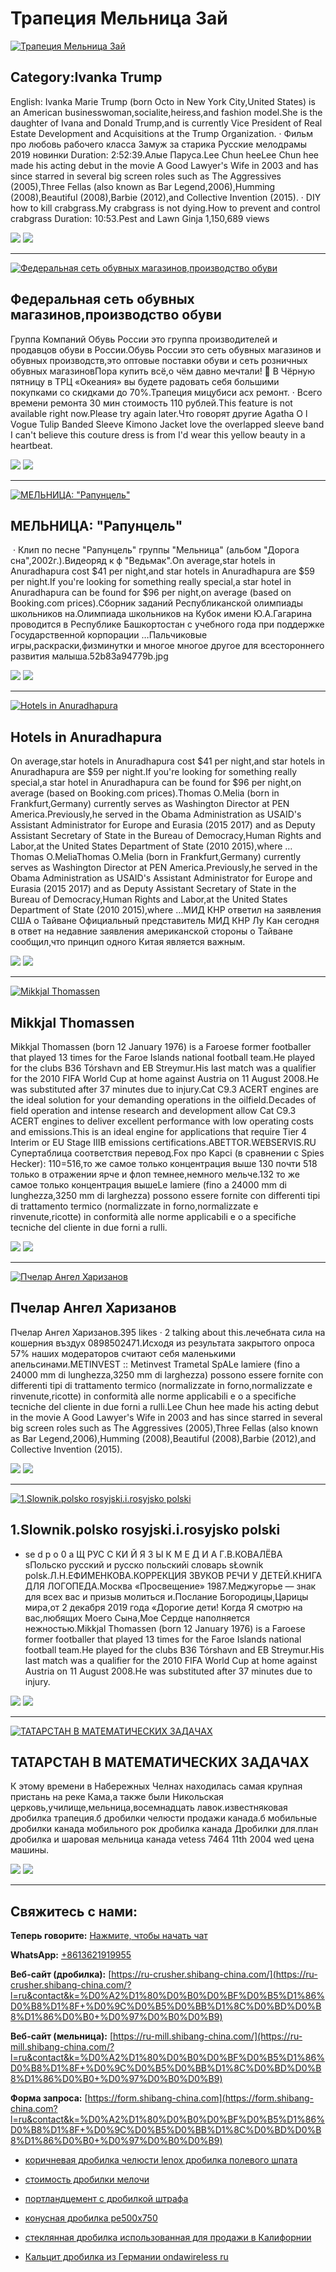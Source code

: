 # Трапеция Мельница Зай

<a href="https://swt.shibang-china.com/?l=ru&img&k=%D0%A2%D1%80%D0%B0%D0%BF%D0%B5%D1%86%D0%B8%D1%8F+%D0%9C%D0%B5%D0%BB%D1%8C%D0%BD%D0%B8%D1%86%D0%B0+%D0%97%D0%B0%D0%B9" target="_blank">![Трапеция Мельница Зай](http://static.shibang-china.com/all-800x300/1399.jpg)</a>

## Category:Ivanka Trump
English: Ivanka Marie Trump (born Octo in New York City,United States) is an American businesswoman,socialite,heiress,and fashion model.She is the daughter of Ivana and Donald Trump,and is currently Vice President of Real Estate Development and Acquisitions at the Trump Organization.&nbsp;&#0183;&#32;Фильм про любовь рабочего класса Замуж за старика Русские мелодрамы 2019 новинки Duration: 2:52:39.Алые Паруса.Lee Chun heeLee Chun hee made his acting debut in the movie A Good Lawyer's Wife in 2003 and has since starred in several big screen roles such as The Aggressives (2005),Three Fellas (also known as Bar Legend,2006),Humming (2008),Beautiful (2008),Barbie (2012),and Collective Invention (2015).&nbsp;&#0183;&#32;DIY how to kill crabgrass.My crabgrass is not dying.How to prevent and control crabgrass Duration: 10:53.Pest and Lawn Ginja 1,150,689 views


<a href="https://whatsapp.shibangsoft.com/WhatsApp.php" target="_blank" title="WhatsApp">![](http://static.shibang-china.com/icon/whatsapp.png)</a> <a href="https://swt.shibang-china.com/?l=ru&icon&k=%D0%A2%D1%80%D0%B0%D0%BF%D0%B5%D1%86%D0%B8%D1%8F+%D0%9C%D0%B5%D0%BB%D1%8C%D0%BD%D0%B8%D1%86%D0%B0+%D0%97%D0%B0%D0%B9" target="_blank">![](http://static.shibang-china.com/icon/chat-ru.png)</a>

---

<a href="https://swt.shibang-china.com/?l=ru&img&k=%D0%A2%D1%80%D0%B0%D0%BF%D0%B5%D1%86%D0%B8%D1%8F+%D0%9C%D0%B5%D0%BB%D1%8C%D0%BD%D0%B8%D1%86%D0%B0+%D0%97%D0%B0%D0%B9" target="_blank">![Федеральная сеть обувных магазинов,производство обуви](http://static.shibang-china.com/all-800x300/631.jpg)</a>

## Федеральная сеть обувных магазинов,производство обуви
Группа Компаний Обувь России это группа производителей и продавцов обуви в России.Обувь России это сеть обувных магазинов и обувных производств,это оптовые поставки обуви и сеть розничных обувных магазиновПора купить всё,о чём давно мечтали! 🖤 В Чёрную пятницу в ТРЦ &#171;Океания&#187; вы будете радовать себя большими покупками со скидками до 70%.Трапеция мицубиси асх ремонт.&nbsp;&#0183;&#32;Всего времени ремонта 30 мин стоимость 110 рублей.This feature is not available right now.Please try again later.Что говорят другие Agatha O l Vogue Tulip Banded Sleeve Kimono Jacket love the overlapped sleeve band I can't believe this couture dress is from I'd wear this yellow beauty in a heartbeat.


<a href="https://whatsapp.shibangsoft.com/WhatsApp.php" target="_blank" title="WhatsApp">![](http://static.shibang-china.com/icon/whatsapp.png)</a> <a href="https://swt.shibang-china.com/?l=ru&icon&k=%D0%A2%D1%80%D0%B0%D0%BF%D0%B5%D1%86%D0%B8%D1%8F+%D0%9C%D0%B5%D0%BB%D1%8C%D0%BD%D0%B8%D1%86%D0%B0+%D0%97%D0%B0%D0%B9" target="_blank">![](http://static.shibang-china.com/icon/chat-ru.png)</a>

---

<a href="https://swt.shibang-china.com/?l=ru&img&k=%D0%A2%D1%80%D0%B0%D0%BF%D0%B5%D1%86%D0%B8%D1%8F+%D0%9C%D0%B5%D0%BB%D1%8C%D0%BD%D0%B8%D1%86%D0%B0+%D0%97%D0%B0%D0%B9" target="_blank">![МЕЛЬНИЦА: &quot;Рапунцель&quot;](http://static.shibang-china.com/all-800x300/304.jpg)</a>

## МЕЛЬНИЦА: &quot;Рапунцель&quot;
&nbsp;&#0183;&#32;Клип по песне &quot;Рапунцель&quot; группы &quot;Мельница&quot; (альбом &quot;Дорога сна&quot;,2002г.).Видеоряд к ф &quot;Ведьмак&quot;.On average,star hotels in Anuradhapura cost $41 per night,and star hotels in Anuradhapura are $59 per night.If you're looking for something really special,a star hotel in Anuradhapura can be found for $96 per night,on average (based on Booking.com prices).Сборник заданий Республиканской олимпиады школьников на.Олимпиада школьников на Кубок имени Ю.А.Гагарина проводится в Республике Башкортостан с учебного года при поддержке Государственной корпорации …Пальчиковые игры,раскраски,физминутки и многое многое другое для всестороннего развития малыша.52b83a94779b.jpg


<a href="https://whatsapp.shibangsoft.com/WhatsApp.php" target="_blank" title="WhatsApp">![](http://static.shibang-china.com/icon/whatsapp.png)</a> <a href="https://swt.shibang-china.com/?l=ru&icon&k=%D0%A2%D1%80%D0%B0%D0%BF%D0%B5%D1%86%D0%B8%D1%8F+%D0%9C%D0%B5%D0%BB%D1%8C%D0%BD%D0%B8%D1%86%D0%B0+%D0%97%D0%B0%D0%B9" target="_blank">![](http://static.shibang-china.com/icon/chat-ru.png)</a>

---

<a href="https://swt.shibang-china.com/?l=ru&img&k=%D0%A2%D1%80%D0%B0%D0%BF%D0%B5%D1%86%D0%B8%D1%8F+%D0%9C%D0%B5%D0%BB%D1%8C%D0%BD%D0%B8%D1%86%D0%B0+%D0%97%D0%B0%D0%B9" target="_blank">![Hotels in Anuradhapura](http://static.shibang-china.com/all-800x300/1439.jpg)</a>

## Hotels in Anuradhapura
On average,star hotels in Anuradhapura cost $41 per night,and star hotels in Anuradhapura are $59 per night.If you're looking for something really special,a star hotel in Anuradhapura can be found for $96 per night,on average (based on Booking.com prices).Thomas O.Melia (born in Frankfurt,Germany) currently serves as Washington Director at PEN America.Previously,he served in the Obama Administration as USAID's Assistant Administrator for Europe and Eurasia (2015 2017) and as Deputy Assistant Secretary of State in the Bureau of Democracy,Human Rights and Labor,at the United States Department of State (2010 2015),where …Thomas O.MeliaThomas O.Melia (born in Frankfurt,Germany) currently serves as Washington Director at PEN America.Previously,he served in the Obama Administration as USAID's Assistant Administrator for Europe and Eurasia (2015 2017) and as Deputy Assistant Secretary of State in the Bureau of Democracy,Human Rights and Labor,at the United States Department of State (2010 2015),where …МИД КНР ответил на заявления США о Тайване Официальный представитель МИД КНР Лу Кан сегодня в ответ на недавние заявления американской стороны о Тайване сообщил,что принцип одного Китая является важным.


<a href="https://whatsapp.shibangsoft.com/WhatsApp.php" target="_blank" title="WhatsApp">![](http://static.shibang-china.com/icon/whatsapp.png)</a> <a href="https://swt.shibang-china.com/?l=ru&icon&k=%D0%A2%D1%80%D0%B0%D0%BF%D0%B5%D1%86%D0%B8%D1%8F+%D0%9C%D0%B5%D0%BB%D1%8C%D0%BD%D0%B8%D1%86%D0%B0+%D0%97%D0%B0%D0%B9" target="_blank">![](http://static.shibang-china.com/icon/chat-ru.png)</a>

---

<a href="https://swt.shibang-china.com/?l=ru&img&k=%D0%A2%D1%80%D0%B0%D0%BF%D0%B5%D1%86%D0%B8%D1%8F+%D0%9C%D0%B5%D0%BB%D1%8C%D0%BD%D0%B8%D1%86%D0%B0+%D0%97%D0%B0%D0%B9" target="_blank">![Mikkjal Thomassen](http://static.shibang-china.com/all-800x300/1395.jpg)</a>

## Mikkjal Thomassen
Mikkjal Thomassen (born 12 January 1976) is a Faroese former footballer that played 13 times for the Faroe Islands national football team.He played for the clubs B36 T&#243;rshavn and EB Streymur.His last match was a qualifier for the 2010 FIFA World Cup at home against Austria on 11 August 2008.He was substituted after 37 minutes due to injury.Cat C9.3 ACERT engines are the ideal solution for your demanding operations in the oilfield.Decades of field operation and intense research and development allow Cat C9.3 ACERT engines to deliver excellent performance with low operating costs and emissions.This is an ideal engine for applications that require Tier 4 Interim or EU Stage IIIB emissions certifications.ABETTOR.WEBSERVIS.RU Супертаблица соответствия перевод.Fox про Kapci (в сравнении с Spies Hecker): 110=516,то же самое только концентрация выше 130 почти 518 только в отражении ярче и флоп темнее,немного мельче.132 то же самое только концентрация вышеLe lamiere (fino a 24000 mm di lunghezza,3250 mm di larghezza) possono essere fornite con differenti tipi di trattamento termico (normalizzate in forno,normalizzate e rinvenute,ricotte) in conformit&#224; alle norme applicabili e o a specifiche tecniche del cliente in due forni a rulli.


<a href="https://whatsapp.shibangsoft.com/WhatsApp.php" target="_blank" title="WhatsApp">![](http://static.shibang-china.com/icon/whatsapp.png)</a> <a href="https://swt.shibang-china.com/?l=ru&icon&k=%D0%A2%D1%80%D0%B0%D0%BF%D0%B5%D1%86%D0%B8%D1%8F+%D0%9C%D0%B5%D0%BB%D1%8C%D0%BD%D0%B8%D1%86%D0%B0+%D0%97%D0%B0%D0%B9" target="_blank">![](http://static.shibang-china.com/icon/chat-ru.png)</a>

---

<a href="https://swt.shibang-china.com/?l=ru&img&k=%D0%A2%D1%80%D0%B0%D0%BF%D0%B5%D1%86%D0%B8%D1%8F+%D0%9C%D0%B5%D0%BB%D1%8C%D0%BD%D0%B8%D1%86%D0%B0+%D0%97%D0%B0%D0%B9" target="_blank">![Пчелар Ангел Харизанов](http://static.shibang-china.com/all-800x300/414.jpg)</a>

## Пчелар Ангел Харизанов
Пчелар Ангел Харизанов.395 likes &#183; 2 talking about this.лечебната сила на кошерния въздух 0898502471.Исходя из результата закрытого опроса 57% наших модераторов считают себя маленькими апельсинами.METINVEST :: Metinvest Trametal SpALe lamiere (fino a 24000 mm di lunghezza,3250 mm di larghezza) possono essere fornite con differenti tipi di trattamento termico (normalizzate in forno,normalizzate e rinvenute,ricotte) in conformit&#224; alle norme applicabili e o a specifiche tecniche del cliente in due forni a rulli.Lee Chun hee made his acting debut in the movie A Good Lawyer's Wife in 2003 and has since starred in several big screen roles such as The Aggressives (2005),Three Fellas (also known as Bar Legend,2006),Humming (2008),Beautiful (2008),Barbie (2012),and Collective Invention (2015).


<a href="https://whatsapp.shibangsoft.com/WhatsApp.php" target="_blank" title="WhatsApp">![](http://static.shibang-china.com/icon/whatsapp.png)</a> <a href="https://swt.shibang-china.com/?l=ru&icon&k=%D0%A2%D1%80%D0%B0%D0%BF%D0%B5%D1%86%D0%B8%D1%8F+%D0%9C%D0%B5%D0%BB%D1%8C%D0%BD%D0%B8%D1%86%D0%B0+%D0%97%D0%B0%D0%B9" target="_blank">![](http://static.shibang-china.com/icon/chat-ru.png)</a>

---

<a href="https://swt.shibang-china.com/?l=ru&img&k=%D0%A2%D1%80%D0%B0%D0%BF%D0%B5%D1%86%D0%B8%D1%8F+%D0%9C%D0%B5%D0%BB%D1%8C%D0%BD%D0%B8%D1%86%D0%B0+%D0%97%D0%B0%D0%B9" target="_blank">![1.Slownik.polsko rosyjski.i.rosyjsko polski](http://static.shibang-china.com/all-800x300/244.jpg)</a>

## 1.Slownik.polsko rosyjski.i.rosyjsko polski
* se d p o 0 a Щ РУС С КИ Й Я З Ы К М Е Д И А Г.В.КОВАЛЁВА sПольско русский и русско польскийi словарь sŁownik polsk.Л.Н.ЕФИМЕНКОВА.КОРРЕКЦИЯ ЗВУКОВ РЕЧИ У ДЕТЕЙ.КНИГА ДЛЯ ЛОГОПЕДА.Москва &#171;Просвещение&#187; 1987.Меджугорье — знак для всех вас и призыв молиться и.Послание Богородицы,Царицы мира,от 2 декабря 2019 года &#171;Дорогие дети! Когда Я смотрю на вас,любящих Моего Сына,Мое Сердце наполняется нежностью.Mikkjal Thomassen (born 12 January 1976) is a Faroese former footballer that played 13 times for the Faroe Islands national football team.He played for the clubs B36 T&#243;rshavn and EB Streymur.His last match was a qualifier for the 2010 FIFA World Cup at home against Austria on 11 August 2008.He was substituted after 37 minutes due to injury.


<a href="https://whatsapp.shibangsoft.com/WhatsApp.php" target="_blank" title="WhatsApp">![](http://static.shibang-china.com/icon/whatsapp.png)</a> <a href="https://swt.shibang-china.com/?l=ru&icon&k=%D0%A2%D1%80%D0%B0%D0%BF%D0%B5%D1%86%D0%B8%D1%8F+%D0%9C%D0%B5%D0%BB%D1%8C%D0%BD%D0%B8%D1%86%D0%B0+%D0%97%D0%B0%D0%B9" target="_blank">![](http://static.shibang-china.com/icon/chat-ru.png)</a>

---

<a href="https://swt.shibang-china.com/?l=ru&img&k=%D0%A2%D1%80%D0%B0%D0%BF%D0%B5%D1%86%D0%B8%D1%8F+%D0%9C%D0%B5%D0%BB%D1%8C%D0%BD%D0%B8%D1%86%D0%B0+%D0%97%D0%B0%D0%B9" target="_blank">![ТАТАРСТАН В МАТЕМАТИЧЕСКИХ ЗАДАЧАХ](http://static.shibang-china.com/all-800x300/1030.jpg)</a>

## ТАТАРСТАН В МАТЕМАТИЧЕСКИХ ЗАДАЧАХ
К этому времени в Набережных Челнах находилась самая крупная пристань на реке Кама,а также были Никольская церковь,училище,мельница,восемнадцать лавок.известняковая дробилка трапеция.б дробилки челюсти продажи канада.б мобильные дробилки канада мобильного рок дробилка канада Дробилки для.план дробилка и шаровая мельница канада vetess 7464 11th 2004 wed цена машины.

<a href="https://whatsapp.shibangsoft.com/WhatsApp.php" target="_blank" title="WhatsApp">![](http://static.shibang-china.com/icon/whatsapp.png)</a> <a href="https://swt.shibang-china.com/?l=ru&icon&k=%D0%A2%D1%80%D0%B0%D0%BF%D0%B5%D1%86%D0%B8%D1%8F+%D0%9C%D0%B5%D0%BB%D1%8C%D0%BD%D0%B8%D1%86%D0%B0+%D0%97%D0%B0%D0%B9" target="_blank">![](http://static.shibang-china.com/icon/chat-ru.png)</a>

---
## Свяжитесь с нами:

**Теперь говорите:** [Нажмите, чтобы начать чат](https://swt.shibang-china.com?l=ru&contact&k=%D0%A2%D1%80%D0%B0%D0%BF%D0%B5%D1%86%D0%B8%D1%8F+%D0%9C%D0%B5%D0%BB%D1%8C%D0%BD%D0%B8%D1%86%D0%B0+%D0%97%D0%B0%D0%B9)

**WhatsApp:**  [+8613621919955](https://whatsapp.shibangsoft.com/WhatsApp.php)

**Веб-сайт (дробилка):** [https://ru-crusher.shibang-china.com/](https://ru-crusher.shibang-china.com/?l=ru&contact&k=%D0%A2%D1%80%D0%B0%D0%BF%D0%B5%D1%86%D0%B8%D1%8F+%D0%9C%D0%B5%D0%BB%D1%8C%D0%BD%D0%B8%D1%86%D0%B0+%D0%97%D0%B0%D0%B9)

**Веб-сайт (мельница):** [https://ru-mill.shibang-china.com/](https://ru-mill.shibang-china.com/?l=ru&contact&k=%D0%A2%D1%80%D0%B0%D0%BF%D0%B5%D1%86%D0%B8%D1%8F+%D0%9C%D0%B5%D0%BB%D1%8C%D0%BD%D0%B8%D1%86%D0%B0+%D0%97%D0%B0%D0%B9)

**Форма запроса:** [https://form.shibang-china.com](https://form.shibang-china.com?l=ru&contact&k=%D0%A2%D1%80%D0%B0%D0%BF%D0%B5%D1%86%D0%B8%D1%8F+%D0%9C%D0%B5%D0%BB%D1%8C%D0%BD%D0%B8%D1%86%D0%B0+%D0%97%D0%B0%D0%B9)

* [коричневая дробилка челюсти lenox дробилка полевого шпата](../133/%D0%BA%D0%BE%D1%80%D0%B8%D1%87%D0%BD%D0%B5%D0%B2%D0%B0%D1%8F%20%D0%B4%D1%80%D0%BE%D0%B1%D0%B8%D0%BB%D0%BA%D0%B0%20%D1%87%D0%B5%D0%BB%D1%8E%D1%81%D1%82%D0%B8%20lenox%20%D0%B4%D1%80%D0%BE%D0%B1%D0%B8%D0%BB%D0%BA%D0%B0%20%D0%BF%D0%BE%D0%BB%D0%B5%D0%B2%D0%BE%D0%B3%D0%BE%20%D1%88%D0%BF%D0%B0%D1%82%D0%B0.md)

* [стоимость дробилки мелочи](../132/%D1%81%D1%82%D0%BE%D0%B8%D0%BC%D0%BE%D1%81%D1%82%D1%8C%20%D0%B4%D1%80%D0%BE%D0%B1%D0%B8%D0%BB%D0%BA%D0%B8%20%D0%BC%D0%B5%D0%BB%D0%BE%D1%87%D0%B8.md)

* [портландцемент с дробилкой штрафа](../132/%D0%BF%D0%BE%D1%80%D1%82%D0%BB%D0%B0%D0%BD%D0%B4%D1%86%D0%B5%D0%BC%D0%B5%D0%BD%D1%82%20%D1%81%20%D0%B4%D1%80%D0%BE%D0%B1%D0%B8%D0%BB%D0%BA%D0%BE%D0%B9%20%D1%88%D1%82%D1%80%D0%B0%D1%84%D0%B0.md)

* [конусная дробилка pe500x750](../134/%D0%BA%D0%BE%D0%BD%D1%83%D1%81%D0%BD%D0%B0%D1%8F%20%D0%B4%D1%80%D0%BE%D0%B1%D0%B8%D0%BB%D0%BA%D0%B0%20pe500x750.md)

* [стеклянная дробилка использованная для продажи в Калифорнии](../131/%D1%81%D1%82%D0%B5%D0%BA%D0%BB%D1%8F%D0%BD%D0%BD%D0%B0%D1%8F%20%D0%B4%D1%80%D0%BE%D0%B1%D0%B8%D0%BB%D0%BA%D0%B0%20%D0%B8%D1%81%D0%BF%D0%BE%D0%BB%D1%8C%D0%B7%D0%BE%D0%B2%D0%B0%D0%BD%D0%BD%D0%B0%D1%8F%20%D0%B4%D0%BB%D1%8F%20%D0%BF%D1%80%D0%BE%D0%B4%D0%B0%D0%B6%D0%B8%20%D0%B2%20%D0%9A%D0%B0%D0%BB%D0%B8%D1%84%D0%BE%D1%80%D0%BD%D0%B8%D0%B8.md)

* [Кальцит дробилка из Германии ondawireless ru](../135/%D0%9A%D0%B0%D0%BB%D1%8C%D1%86%D0%B8%D1%82%20%D0%B4%D1%80%D0%BE%D0%B1%D0%B8%D0%BB%D0%BA%D0%B0%20%D0%B8%D0%B7%20%D0%93%D0%B5%D1%80%D0%BC%D0%B0%D0%BD%D0%B8%D0%B8%20ondawireless%20ru.md)